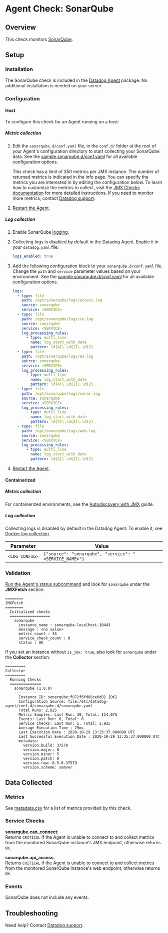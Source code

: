 # Agent Check: SonarQube

## Overview

This check monitors [SonarQube][1].

## Setup

### Installation

The SonarQube check is included in the [Datadog Agent][2] package.
No additional installation is needed on your server.

### Configuration

<!-- xxx tabs xxx -->
<!-- xxx tab "Host" xxx -->

#### Host

To configure this check for an Agent running on a host:

##### Metric collection

1. Edit the `sonarqube.d/conf.yaml` file, in the `conf.d/` folder at the root of your
   Agent's configuration directory to start collecting your SonarQube data.
   See the [sample sonarqube.d/conf.yaml][3] for all available configuration options.

   This check has a limit of 350 metrics per JMX instance. The number of returned metrics is indicated in the info page.
   You can specify the metrics you are interested in by editing the configuration below.
   To learn how to customize the metrics to collect, visit the [JMX Checks documentation][4] for more detailed instructions.
   If you need to monitor more metrics, contact [Datadog support][5].

2. [Restart the Agent][6].

##### Log collection

1. Enable SonarQube [logging][7].

2. Collecting logs is disabled by default in the Datadog Agent. Enable it in your `datadog.yaml` file:

   ```yaml
   logs_enabled: true
   ```

3. Add the following configuration block to your `sonarqube.d/conf.yaml` file. Change the `path` and `service` parameter values based on your environment. See the [sample sonarqube.d/conf.yaml][3] for all available configuration options.

   ```yaml
   logs:
     - type: file
       path: /opt/sonarqube/logs/access.log
       source: sonarqube
       service: <SERVICE>
     - type: file
       path: /opt/sonarqube/logs/ce.log
       source: sonarqube
       service: <SERVICE>
       log_processing_rules:
         - type: multi_line
           name: log_start_with_date
           pattern: \d{4}\.\d{2}\.\d{2}
     - type: file
       path: /opt/sonarqube/logs/es.log
       source: sonarqube
       service: <SERVICE>
       log_processing_rules:
         - type: multi_line
           name: log_start_with_date
           pattern: \d{4}\.\d{2}\.\d{2}
     - type: file
       path: /opt/sonarqube/logs/sonar.log
       source: sonarqube
       service: <SERVICE>
       log_processing_rules:
         - type: multi_line
           name: log_start_with_date
           pattern: \d{4}\.\d{2}\.\d{2}
     - type: file
       path: /opt/sonarqube/logs/web.log
       source: sonarqube
       service: <SERVICE>
       log_processing_rules:
         - type: multi_line
           name: log_start_with_date
           pattern: \d{4}\.\d{2}\.\d{2}
   ```

5. [Restart the Agent][6].

<!-- xxz tab xxx -->
<!-- xxx tab "Containerized" xxx -->

#### Containerized

##### Metric collection

For containerized environments, see the [Autodiscovery with JMX][8] guide.

##### Log collection

Collecting logs is disabled by default in the Datadog Agent. To enable it, see [Docker log collection][9].

| Parameter      | Value                                              |
| -------------- | -------------------------------------------------- |
| `<LOG_CONFIG>` | `{"source": "sonarqube", "service": "<SERVICE_NAME>"}` |

<!-- xxz tab xxx -->
<!-- xxz tabs xxx -->

### Validation

[Run the Agent's status subcommand][10] and look for `sonarqube` under the **JMXFetch** section:

```text
========
JMXFetch
========
  Initialized checks
  ==================
    sonarqube
      instance_name : sonarqube-localhost-10443
      message : <no value>
      metric_count : 38
      service_check_count : 0
      status : OK
```

If you set an instance without `is_jmx: true`, also look for `sonarqube` under the **Collector** section:

```text
=========
Collector
=========
  Running Checks
  ==============
    sonarqube (1.0.0)
    -----------------
      Instance ID: sonarqube:f872f6fd88ce0d82 [OK]
      Configuration Source: file:/etc/datadog-agent/conf.d/sonarqube.d/sonarqube.yaml
      Total Runs: 2,925
      Metric Samples: Last Run: 39, Total: 114,075
      Events: Last Run: 0, Total: 0
      Service Checks: Last Run: 1, Total: 2,925
      Average Execution Time : 29ms
      Last Execution Date : 2020-10-29 13:25:37.000000 UTC
      Last Successful Execution Date : 2020-10-29 13:25:37.000000 UTC
      metadata:
        version.build: 37579
        version.major: 8
        version.minor: 5
        version.patch: 0
        version.raw: 8.5.0.37579
        version.scheme: semver
```

## Data Collected

### Metrics

See [metadata.csv][11] for a list of metrics provided by this check.

### Service Checks

**sonarqube.can_connect**:<br>
Returns `CRITICAL` if the Agent is unable to connect to and collect metrics from the monitored SonarQube instance's JMX endpoint, otherwise returns `OK`.

**sonarqube.api_access**:<br>
Returns `CRITICAL` if the Agent is unable to connect to and collect metrics from the monitored SonarQube instance's web endpoint, otherwise returns `OK`.

### Events

SonarQube does not include any events.

## Troubleshooting

Need help? Contact [Datadog support][5].

[1]: https://www.sonarqube.org
[2]: https://docs.datadoghq.com/agent/
[3]: https://github.com/DataDog/integrations-core/blob/master/sonarqube/datadog_checks/sonarqube/data/conf.yaml.example
[4]: https://docs.datadoghq.com/integrations/java/
[5]: https://docs.datadoghq.com/help/
[6]: https://docs.datadoghq.com/agent/guide/agent-commands/#start-stop-and-restart-the-agent
[7]: https://docs.sonarqube.org/latest/instance-administration/system-info/
[8]: https://docs.datadoghq.com/agent/guide/autodiscovery-with-jmx/?tab=containerizedagent
[9]: https://docs.datadoghq.com/agent/docker/log/
[10]: https://docs.datadoghq.com/agent/guide/agent-commands/#agent-status-and-information
[11]: https://github.com/DataDog/integrations-core/blob/master/sonarqube/metadata.csv
